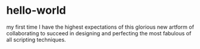 # hello-world
my first time
I have the highest expectations of this glorious new artform of collaborating to succeed in designing and perfecting the most fabulous of all scripting techniques.
